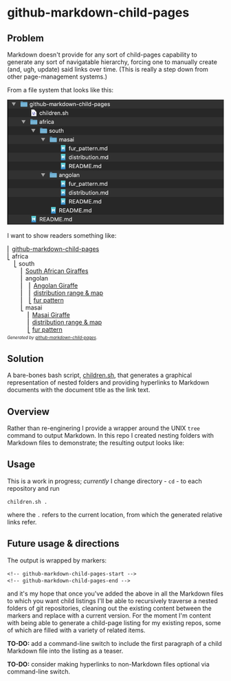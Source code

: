 # github-markdown-child-pages

## Problem

Markdown doesn't provide for any sort of child-pages capability to generate any sort of navigatable hierarchy, forcing one to manually create (and, ugh, update) said links over time. (This is really a step down from other page-management systems.)

From a file system that looks like this:

![](./directory_structure.png)

I want to show readers something like:

<!-- github-markdown-child-pages-start -->
&#9122; [github-markdown-child-pages](./README.md)<br>
&#9123; africa<br>
&nbsp;&nbsp;&nbsp;&nbsp;&#9123; south<br>
&nbsp;&nbsp;&nbsp;&nbsp;&nbsp;&nbsp;&nbsp;&nbsp;&#9122; [South African Giraffes](./africa/south/README.md)<br>
&nbsp;&nbsp;&nbsp;&nbsp;&nbsp;&nbsp;&nbsp;&nbsp;&#9122; angolan<br>
&nbsp;&nbsp;&nbsp;&nbsp;&nbsp;&nbsp;&nbsp;&nbsp;&#9122;&nbsp;&nbsp;&nbsp;&#9122; [Angolan Giraffe](./africa/south/angolan/README.md)<br>
&nbsp;&nbsp;&nbsp;&nbsp;&nbsp;&nbsp;&nbsp;&nbsp;&#9122;&nbsp;&nbsp;&nbsp;&#9122; [distribution range & map](./africa/south/angolan/distribution.md)<br>
&nbsp;&nbsp;&nbsp;&nbsp;&nbsp;&nbsp;&nbsp;&nbsp;&#9122;&nbsp;&nbsp;&nbsp;&#9123; [fur pattern](./africa/south/angolan/fur_pattern.md)<br>
&nbsp;&nbsp;&nbsp;&nbsp;&nbsp;&nbsp;&nbsp;&nbsp;&#9123; masai<br>
&nbsp;&nbsp;&nbsp;&nbsp;&nbsp;&nbsp;&nbsp;&nbsp;&nbsp;&nbsp;&nbsp;&nbsp;&#9122; [Masai Giraffe](./africa/south/masai/README.md)<br>
&nbsp;&nbsp;&nbsp;&nbsp;&nbsp;&nbsp;&nbsp;&nbsp;&nbsp;&nbsp;&nbsp;&nbsp;&#9122; [distribution range & map](./africa/south/masai/distribution.md)<br>
&nbsp;&nbsp;&nbsp;&nbsp;&nbsp;&nbsp;&nbsp;&nbsp;&nbsp;&nbsp;&nbsp;&nbsp;&#9123; [fur pattern](./africa/south/masai/fur_pattern.md)<br>
<small><small><i>Generated by <a href="https://github.com/mickeys/github-markdown-child-pages">github-markdown-child-pages</a></i>.</small></small>
<!-- github-markdown-child-pages-end -->

## Solution
A bare-bones bash script, [children.sh](./children.sh), that generates a graphical representation of nested folders and providing hyperlinks to Markdown documents with the document title as the link text.

## Overview

Rather than re-enginering I provide a wrapper around the UNIX `tree` command to output Markdown. In this repo I created nesting folders with Markdown files to demonstrate; the resulting output looks like:

## Usage

This is a work in progress; _currently_ I change directory - `cd` - to each repository and run

```
children.sh .
```

where the `.` refers to the current location, from which the generated relative links refer. 

## Future usage & directions

The output is wrapped by markers:

```
<!-- github-markdown-child-pages-start -->
<!-- github-markdown-child-pages-end -->
```

and it's my hope that once you've added the above in all the Markdown files to which you want child
listings I'll be able to recursively traverse a nested folders of git repositories, cleaning out the existing content between the markers and replace with a current version. For the moment I'm content with being able to generate a child-page listing for my existing repos, some of which are filled with a variety of related items.

**TO-DO:** add a command-line switch to include the first paragraph of a child Markdown file into the listing as a teaser.

**TO-DO:** consider making hyperlinks to non-Markdown files optional via command-line switch.